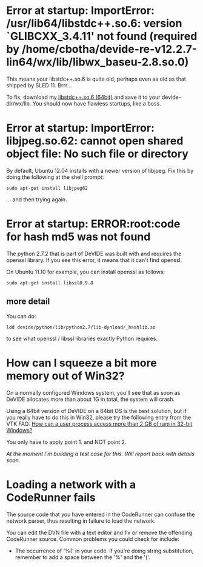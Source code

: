 # Error at startup: ImportError: /usr/lib64/libstdc++.so.6: version `GLIBCXX\_3.4.11' not found (required by /home/cbotha/devide-re-v12.2.7-lin64/wx/lib/libwx\_baseu-2.8.so.0) #

This means your libstdc++.so.6 is quite old, perhaps even as old as that shipped by SLED 11. Brrr...

To fix, download my [libstdc++.so.6 (64bit}](http://graphics.tudelft.nl/~cpbotha/files/devide/lin64/support/libstdc++.so.6) and save it to your devide-dir/wx/lib. You should now have flawless startups, like a boss.

# Error at startup: ImportError: libjpeg.so.62: cannot open shared object file: No such file or directory #

By default, Ubuntu 12.04 installs with a newer version of libjpeg. Fix this by doing the following at the shell prompt:

```
sudo apt-get install libjpeg62
```

... and then trying again.

# Error at startup: ERROR:root:code for hash md5 was not found #

The python 2.7.2 that is part of DeVIDE was built with and requires the openssl library. If you see this error, it means that it can't find openssl.

On Ubuntu 11.10 for example, you can install openssl as follows:
```
sudo apt-get install libssl0.9.8
```

## more detail ##
You can do:
```
ldd devide/python/lib/python2.7/lib-dynload/_hashlib.so
```
to see what openssl / libssl libraries exactly Python requires.

# How can I squeeze a bit more memory out of Win32? #

On a normally configured Windows system, you'll see that as soon as DeVIDE allocates more than about 1G in total, the system will crash.

Using a 64bit version of DeVIDE on a 64bit OS is the best solution, but if you really have to do this in Win32, please try the following entry from the VTK FAQ: [How can a user process access more than 2 GB of ram in 32-bit Windows?](http://www.vtk.org/Wiki/VTK_FAQ#How_can_a_user_process_access_more_than_2_GB_of_ram_in_32-bit_Windows.3F)

You only have to apply point 1. and NOT point 2.

_At the moment I'm building a test case for this.  Will report back with details soon._

# Loading a network with a CodeRunner fails #

The source code that you have entered in the CodeRunner can confuse the network parser, thus resulting in failure to load the network.

You can edit the DVN file with a text editor and fix or remove the offending CodeRunner source.  Common problems you could check for include:
  * The occurrence of '%(' in your code.  If you're doing string substitution, remember to add a space between the '%' and the '('.